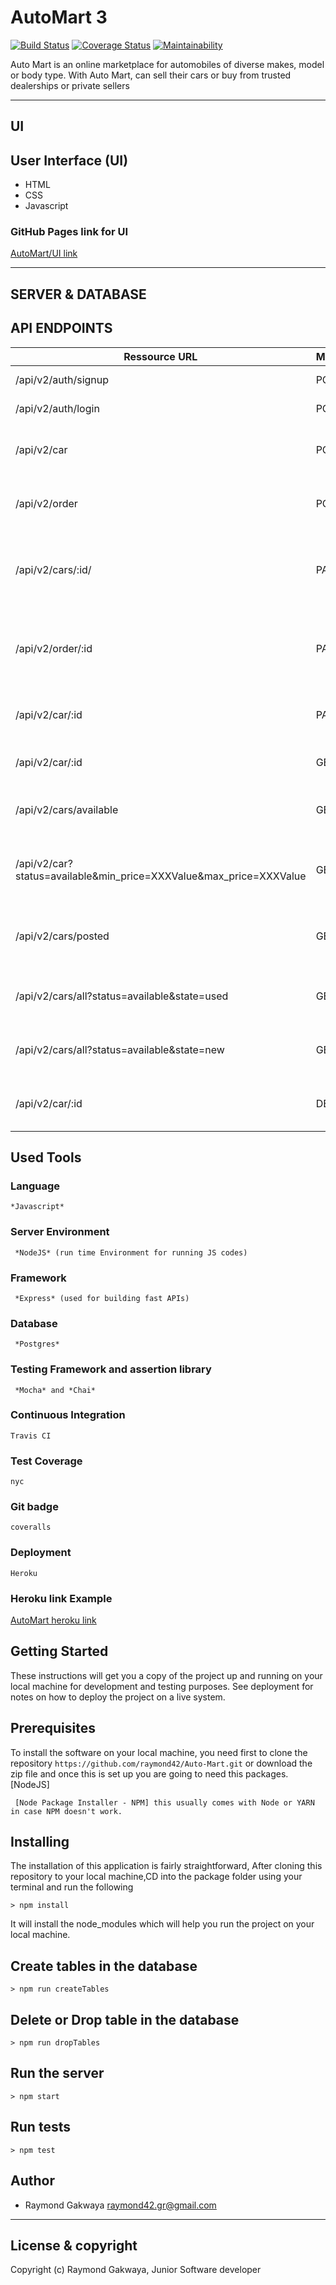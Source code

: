# AutoMart 3
[![Build Status](https://travis-ci.com/raymond42/Automart-3.svg?branch=develop)](https://travis-ci.com/raymond42/Automart-3) [![Coverage Status](https://coveralls.io/repos/github/raymond42/Automart-3/badge.svg?branch=develop)](https://coveralls.io/github/raymond42/Automart-3?branch=develop) [![Maintainability](https://api.codeclimate.com/v1/badges/180ed7d088d73eb639eb/maintainability)](https://codeclimate.com/github/raymond42/Automart-3/maintainability)

Auto Mart is an online marketplace for automobiles of diverse makes, model or body type. With
Auto Mart,  can sell their cars or buy from trusted dealerships or private sellers

------------------------------------------------------------------------------

## UI

## User Interface (UI)
* HTML
* CSS
* Javascript

### GitHub Pages link for UI
[AutoMart/UI link](https://raymond42.github.io/Auto-Mart/UI)

---------------------------------------------------------------------

## SERVER & DATABASE

## API ENDPOINTS

| Ressource URL | Methods  | Description  |
| ------- | --- | --- |
| /api/v2/auth/signup| POST | Get the user to signup |
| /api/v2/auth/login | POST | Get the user to login |
| /api/v2/car | POST | Get the user to post a car sale advertisement |
| /api/v2/order | POST | Get the user to make a purchase order |
| /api/v2/cars/:id/ | PATCH | Get the user to update the price of his/her posted car sale ad |
| /api/v2/order/:id | PATCH | Get the user to update the price or his/her purchase order |
| /api/v2/car/:id | PATCH | Get user to mark his/her posted AD as sold  |
| /api/v2/car/:id | GET | Get user to view a specific car |
| /api/v2/cars/available | GET | Get user to User can view all unsold cars |
| /api/v2/car?status=available&min_price=XXXValue&max_price=XXXValue | GET | Get the user to view all unsold cars within a price range |
| /api/v2/cars/posted | GET | Get the Aamin to view all posted ads whether sold or unsold |
| /api/v2/cars/all?status=available&state=used | GET | Get the user to view all used unsold cars |
| /api/v2/cars/all?status=available&state=new | GET | Get the user to view all new unsold cars |
| /api/v2/car/:id | DELETE | Get the admin to delete a posted AD record |

## Used Tools

### Language
```
*Javascript*
```
### Server Environment
```
 *NodeJS* (run time Environment for running JS codes)
 ```
### Framework
```
 *Express* (used for building fast APIs)
 ```
### Database
```
 *Postgres*
 ```
### Testing Framework and assertion library
```
 *Mocha* and *Chai*
 ```
### Continuous Integration
```
Travis CI
```
### Test Coverage
```
nyc
```
### Git badge
```
coveralls
```
### Deployment
```
Heroku
```
### Heroku link Example
[AutoMart heroku link](https://automart3.herokuapp.com/)

## Getting Started
These instructions will get you a copy of the project up and running on your local machine for development and testing purposes. See deployment for notes on how to deploy the project on a live system.

## Prerequisites
To install the software on your local machine, you need first to clone the repository ```https://github.com/raymond42/Auto-Mart.git``` or download the zip file and once this is set up you are going to need this packages. [NodeJS]

```
 [Node Package Installer - NPM] this usually comes with Node or YARN in case NPM doesn't work.
```

## Installing
The installation of this application is fairly straightforward, After cloning this repository to your local machine,CD into the package folder using your terminal and run the following

```
> npm install
```

It will install the node_modules which will help you run the project on your local machine.

## Create tables in the database
```
> npm run createTables
```
## Delete or Drop table in the database
```
> npm run dropTables
```
## Run the server
```
> npm start
```
## Run tests
```
> npm test
```


## Author
- Raymond Gakwaya <raymond42.gr@gmail.com>

---

## License & copyright
Copyright (c) Raymond Gakwaya, Junior Software developer

